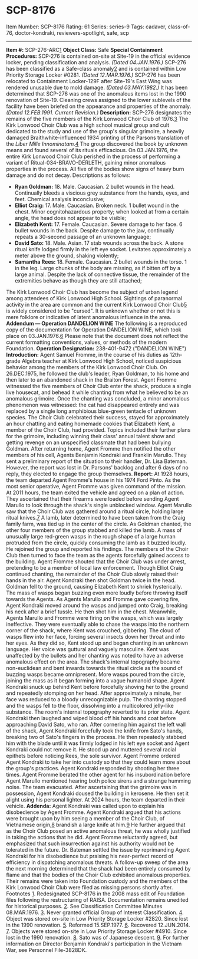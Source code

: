 # SCP-8176
Item Number: SCP-8176
Rating: 61
Series: series-9
Tags: cadaver, class-of-76, doctor-kondraki, reviewers-spotlight, safe, scp

---

**Item #:** SCP-276-ARC[1](javascript:;)
**Object Class:** Safe
**Special Containment Procedures:** SCP-276 is contained on-site at Site-19 in the official evidence locker, pending classification and analysis. _(Dated 04.JAN.1976.)_
SCP-276 has been classified as a Safe-class anomaly[2](javascript:;) and is contained within Low Priority Storage Locker #0281. _(Dated 12.MAR.1976.)_
SCP-276 has been relocated to Containment Locker-129F after Site-19's East Wing was rendered unusable due to mold damage. _(Dated 03.MAY.1982.)_
It has been determined that SCP-276 was one of the anomalous items lost in the 1990 renovation of Site-19. Cleaning crews assigned to the lower sublevels of the facility have been briefed on the appearance and properties of the anomaly. _(Dated 12.FEB.1991. Current Revision.)_
**Description:** SCP-276 designates the remains of the five members of the Kirk Lonwood Choir Club of 1976.[3](javascript:;) The Kirk Lonwood Choir Club was a high school musical group and cult dedicated to the study and use of the group's singular grimoire, a heavily damaged Braithwhite-influenced 1934 printing of the Parsons translation of the _Liber Mille Innominatam._[4](javascript:;) The group discovered the book by unknown means and found several of its rituals efficacious. On 03.JAN.1976, the entire Kirk Lonwood Choir Club perished in the process of performing a variant of Ritual-034-BRAVO-DERLETH, gaining minor anomalous properties in the process. All five of the bodies show signs of heavy burn damage and do not decay. Descriptions as follows:
  * **Ryan Goldman:** 18\. Male. Caucasian. 2 bullet wounds in the head. Continually bleeds a viscious grey substance from the hands, eyes, and feet. Chemical analysis inconclusive;
  * **Elliot Craig:** 17\. Male. Caucasian. Broken neck. 1 bullet wound in the chest. Minor cognitohazardous property; when looked at from a certain angle, the head does not appear to be visible;
  * **Elizabeth Kent:** 17\. Female. Caucasian. Severe damage to her face. 6 bullet wounds in the back. Despite damage to the jaw, continually repeats a 30-second passage of an unknown language;
  * **David Sato:** 18\. Male. Asian. 17 stab wounds across the back. A stone ritual knife lodged firmly in the left eye socket. Levitates approximately a meter above the ground, shaking violently;
  * **Samantha Rees:** 18\. Female. Caucasian. 2 bullet wounds in the torso. 1 in the leg. Large chunks of the body are missing, as if bitten off by a large animal. Despite the lack of connective tissue, the remainder of the extremities behave as though they are still attached;

The Kirk Lonwood Choir Club has become the subject of urban legend among attendees of Kirk Lonwood High School. Sightings of paranormal activity in the area are common and the current Kirk Lonwood Choir Club[5](javascript:;) is widely considered to be "cursed". It is unknown whether or not this is mere folklore or indicative of latent anomalous influence in the area.
**Addendum — Operation DANDELION WINE**
The following is a reproduced copy of the documentation for Operation DANDELION WINE, which took place on 03.JAN.1976.[6](javascript:;) Please note that the document does not reflect the current formatting conventions, values, or methods of the modern Foundation.
**Operation Designation:** 238-401-9472 ("DANDELION WINE")
**Introduction:** Agent Samuel Fromme, in the course of his duties as 12th-grade Algebra teacher at Kirk Lonwood High School, noticed suspicious behavior among the members of the Kirk Lonwood Choir Club. On 26.DEC.1975, he followed the club's leader, Ryan Goldman, to his home and then later to an abandoned shack in the Braiton Forest. Agent Fromme witnessed the five members of Choir Club enter the shack, produce a single live housecat, and behead it while chanting from what he believed to be an anomalous grimoire. Once the chanting was concluded, a minor anomalous phenomenon was witnessed: the cat had disappeared entirely and was replaced by a single long amphibious blue-green tentacle of unknown species. The Choir Club celebrated their success, stayed for approximately an hour chatting and eating homemade cookies that Elizabeth Kent, a member of the Choir Club, had provided. Topics included their further plans for the grimoire, including winning their class' annual talent show and getting revenge on an unspecified classmate that had been bullying Goldman.
After returning home, Agent Fromme then notified the other members of his cell, Agents Benjamin Kondraki and Franklin Marullo. They sent a preliminary report of the situation to their handler, Dr. Lisa Bateman. However, the report was lost in Dr. Parsons' backlog and after 6 days of no reply, they elected to engage the group themselves.
**Report:** At 1928 hours, the team departed Agent Fromme's house in his 1974 Ford Pinto. As the most senior operative, Agent Fromme was given command of the mission.
At 2011 hours, the team exited the vehicle and agreed on a plan of action. They ascertained that their firearms were loaded before sending Agent Marullo to look through the shack's single unblocked window.
Agent Marullo saw that the Choir Club was gathered around a ritual circle, holding large ritual knives.[7](javascript:;) A lamb, later determined to have been taken from the Craig family farm, was tied up in the center of the circle. As Goldman chanted, the other four members of the group stabbed and killed the lamb. A mass of unusually large red-green wasps in the rough shape of a large human protruded from the circle, quickly consuming the lamb as it buzzed loudly.
He rejoined the group and reported his findings. The members of the Choir Club then turned to face the team as the agents forcefully gained access to the building. Agent Fromme shouted that the Choir Club was under arrest, pretending to be a member of local law enforcement. Though Elliot Craig continued chanting, the remainder of the Choir Club slowly raised their hands in the air. Agent Kondraki then shot Goldman twice in the head.
Goldman fell to the ground, causing Elizabeth Kent to shriek hysterically. The mass of wasps began buzzing even more loudly before throwing itself towards the Agents. As Agents Marullo and Fromme gave covering fire, Agent Kondraki moved around the wasps and jumped onto Craig, breaking his neck after a brief tussle. He then shot him in the chest.
Meanwhile, Agents Marullo and Fromme were firing on the wasps, which was largely ineffective. They were eventually able to chase the wasps into the northern corner of the shack, where Kent was crouched, gibbering. The cloud of wasps flew into her face, forcing several insects down her throat and into her eyes. As they did so, Kent stood up and began chanting in an unknown language. Her voice was guttural and vaguely masculine. Kent was unaffected by the bullets and her chanting was noted to have an adverse anomalous effect on the area. The shack's internal topography became non-euclidean and bent inwards towards the ritual circle as the sound of buzzing wasps became omnipresent. More wasps poured from the circle, joining the mass as it began forming into a vague humanoid shape.
Agent Kondraki snuck up behind Kent before forcefully shoving her to the ground and repeatedly stomping on her head. After approximately a minute, her face was reduced to a bloody unrecognizable pulp. The chanting stopped and the wasps fell to the floor, dissolving into a multicolored jelly-like substance. The room's internal topography reverted to its prior state.
Agent Kondraki then laughed and wiped blood off his hands and coat before approaching David Sato, who ran. After cornering him against the left wall of the shack, Agent Kondraki forcefully took the knife from Sato's hands, breaking two of Sato's fingers in the process. He then repeatedly stabbed him with the blade until it was firmly lodged in his left eye socket and Agent Kondraki could not remove it. He stood up and muttered several racial epithets before noticing Rees, the sole survivor.
Agent Fromme ordered Agent Kondraki to take her into custody so that they could learn more about the group's practices. Agent Kondraki responded by shooting her three times. Agent Fromme berated the other agent for his insubordination before Agent Marullo mentioned hearing both police sirens and a strange humming noise. The team evacuated.
After ascertaining that the grimoire was in possession, Agent Kondraki doused the building in kerosene. He then set it alight using his personal lighter.
At 2024 hours, the team departed in their vehicle.
**Addenda:** Agent Kondraki was called upon to explain his disobedience by Agent Fromme. Agent Kondraki argued that his actions were brought upon by him seeing a member of the Choir Club, of Vietnamese origin,[8](javascript:;) brandish a large knife at him.[9](javascript:;) He further argued that as the Choir Club posed an active anomalous threat, he was wholly justified in taking the actions that he did. Agent Fromme reluctantly agreed, but emphasized that such insurrection against his authority would not be tolerated in the future. Dr. Bateman settled the issue by reprimanding Agent Kondraki for his disobedience but praising his near-perfect record of efficiency in dispatching anomalous threats.
A follow-up sweep of the area the next morning determined that the shack had been entirely consumed by flame and that the bodies of the Choir Club exhibited anomalous properties. Their remains were taken into Foundation custody and the members of the Kirk Lonwood Choir Club were filed as missing persons shortly after.
Footnotes
[1](javascript:;). Redesignated SCP-8176 in the 2008 mass edit of Foundation files following the restructuring of RAISA. Documentation remains unedited for historical purposes.
[2](javascript:;). See Classification Committee Minutes 08.MAR.1976.
[3](javascript:;). Never granted official Group of Interest Classification.
[4](javascript:;). Object was stored on-site in Low Priority Storage Locker #2820. Since lost in the 1990 renovation.
[5](javascript:;). Reformed 15.SEP.1977.
[6](javascript:;). Recovered 12.JUN.2014.
[7](javascript:;). Objects were stored on-site in Low Priority Storage Locker #4910. Since lost in the 1990 renovation.
[8](javascript:;). Sato was of Japanese descent.
[9](javascript:;). For further information on Director Benjamin Kondraki's participation in the Vietnam War, see Personnel File-3828DK.